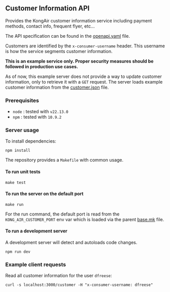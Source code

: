 ## Customer Information API

Provides the KongAir customer information service including
payment methods, contact info, frequent flyer, etc...

The API specification can be found in the [openapi.yaml](openapi.yaml) file.

Customers are identified by the `x-consumer-username` header. This username is how the service segments customer information.

**This is an example service only. Proper security measures should be followed in production use cases.**

As of now, this example server does not provide a way to update customer
information, only to retrieve it with a `GET` request. The server loads
example customer information from the [customer.json](customer.json) file.

### Prerequisites

* `node` : tested with `v22.13.0`
* `npm`  : tested with `10.9.2`

### Server usage

To install dependencies:
```
npm install
```

The repository provides a `Makefile` with common usage.

#### To run unit tests

```
make test
```

#### To run the server on the default port

```
make run
```

For the run command, the default port is read from the `KONG_AIR_CUSTOMER_PORT`
env var which is loaded via the parent [base.mk](../../base.mk) file.

#### To run a development server

A development server will detect and autoloads code changes.

```
npm run dev
```

### Example client requests

Read all customer information for the user `dfreese`:
```
curl -s localhost:3000/customer -H "x-consumer-username: dfreese"
```
